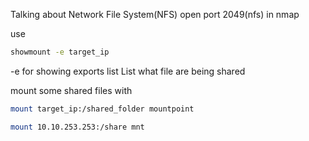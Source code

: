 Talking about Network File System(NFS)
open port 2049(nfs) in nmap

use 
```bash
showmount -e target_ip
```
-e for showing exports list
List what file are being shared

mount some shared files with
```bash
mount target_ip:/shared_folder mountpoint

mount 10.10.253.253:/share mnt
```

